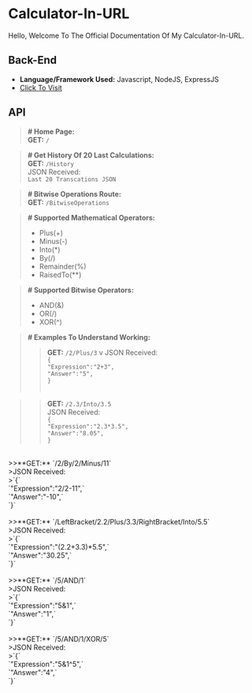 # Calculator-In-URL <BR>
Hello, Welcome To The Official Documentation Of My Calculator-In-URL. <BR>
## Back-End <BR>
-  **Language/Framework Used:** Javascript, NodeJS, ExpressJS <BR>
- [Click To Visit](https://calculator-in-url.onrender.com) <BR>

## API <BR>

> **# Home Page:** <BR>
> **GET:** `/` <BR>

> **# Get History Of 20 Last Calculations:** <BR>
>**GET:** `/History` <BR>
>JSON Received: <BR>
>`Last 20 Transcations JSON` <BR>

> **# Bitwise Operations Route:** <BR>
>**GET:** `/BitwiseOperations` <BR>

> **# Supported Mathematical Operators:** <BR>
>- Plus(+)
>- Minus(-)
>- Into(*)
>- By(/)
>- Remainder(%)
>- RaisedTo(**)

> **# Supported Bitwise Operators:** <BR>
>- AND(&)
>- OR(/)
>- XOR(^)

> **# Examples To Understand Working:** <BR>
>>**GET:** `/2/Plus/3` v
>JSON Received: <BR>
>`{` <BR>
	`"Expression":"2+3",` <BR>
	`"Answer":"5",` <BR>
`}` <BR> <BR>

>>**GET:** `/2.3/Into/3.5` <BR>
>JSON Received: <BR>
>`{` <BR>
	`"Expression":"2.3*3.5",` <BR>
	`"Answer":"8.05",` <BR>
`}` <BR>
<BR>
>>**GET:** `/2/By/2/Minus/11` <BR>
>JSON Received: <BR>
>`{` <BR>
	`"Expression":"2/2-11",` <BR>
	`"Answer":"-10",` <BR>
`}` <BR>
<BR>
>>**GET:** `/LeftBracket/2.2/Plus/3.3/RightBracket/Into/5.5` <BR>
>JSON Received: <BR>
>`{` <BR>
	`"Expression":"(2.2+3.3)*5.5",` <BR>
	`"Answer":"30.25",` <BR>
`}` <BR>
<BR>
>>**GET:** `/5/AND/1` <BR>
>JSON Received: <BR>
>`{` <BR>
	`"Expression":"5&1",` <BR>
	`"Answer":"1",` <BR>
`}` <BR>
<BR>
>>**GET:** `/5/AND/1/XOR/5` <BR>
>JSON Received: <BR>
>`{` <BR>
	`"Expression":"5&1^5",` <BR>
	`"Answer":"4",` <BR>
`}` <BR>
